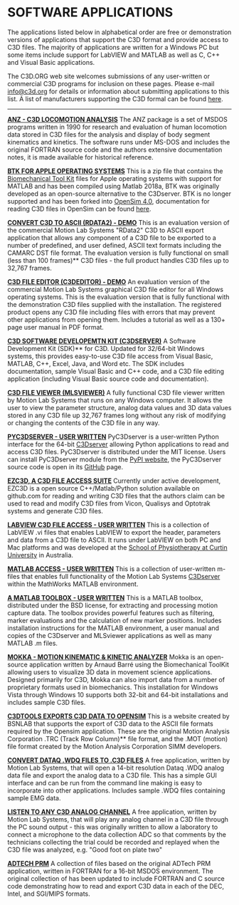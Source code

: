 # SOFTWARE APPLICATIONS

The applications listed below in alphabetical order are free or demonstration versions of applications that support the C3D format and provide access to C3D files. The majority of applications are written for a Windows PC but some items include support for LabVIEW and MATLAB as well as C, C++ and Visual Basic applications.

The C3D.ORG web site welcomes submissions of any user-written or commercial C3D programs for inclusion on these pages.  Please e-mail [info@c3d.org](mailto:info@c3d.org) for details or information about submitting applications to this list. A list of manufacturers supporting the C3D formal can be found [here](/manufacturers).

---

**[ANZ - C3D LOCOMOTION ANALYSIS](https://c3d.org/apps/anz_complete.zip)**
The ANZ package is a set of MSDOS programs written in 1990 for research and evaluation of human locomotion data stored in C3D files for the analysis and display of body segment kinematics and kinetics. The software runs under MS-DOS and includes the original FORTRAN source code and the authors extensive documentation notes, it is made available for historical reference.

**[BTK FOR APPLE OPERATING SYSTEMS](https://c3d.org/apps/btk_Matlab2018_MacOS.zip)**
This is a zip file that contains the [Biomechanical Tool Kit](http://biomechanical-toolkit.github.io/) files for Apple operating systems with support for MATLAB and has been compiled using Matlab 2018a, BTK was originally developed as an open-source alternative to the C3Dserver. BTK is no longer supported and has been forked into [OpenSim 4.0](https://opensim.stanford.edu/), documentation for reading C3D files in OpenSim can be found [here](https://simtk-confluence.stanford.edu:8443/display/OpenSim/C3D+(.c3d)+Files).

**[CONVERT C3D TO ASCII (RDATA2) - DEMO](https://c3d.org/apps/RData2_setup.exe)**
This is an evaluation version of the commercial Motion Lab Systems "RData2" C3D to ASCII export application that allows any component of a C3D file to be exported to a number of predefined, and user defined, ASCII text formats including the CAMARC DST file format. The evaluation version is fully functional on small (less than 100 frames)** C3D files - the full product handles C3D files up to 32,767 frames.

**[C3D FILE EDITOR (C3DEDITOR) - DEMO](https://c3d.org/apps/C3Deditor_setup.exe)**
An evaluation version of the commercial Motion Lab Systems graphical C3D file editor for all Windows operating systems.  This is the evaluation version that is fully functional with the demonstration C3D files supplied with the installation.  The registered product opens any C3D file including files with errors that may prevent other applications from opening them.  Includes a tutorial as well as a 130+ page user manual in PDF format.

**[C3D SOFTWARE DEVELOPEMTN KIT (C3DSERVER)](https://c3d.org/apps/C3Dserver_setup.exe)**
A Software Development Kit (SDK)** for C3D.  Updated for 32/64-bit Windows systems, this provides easy-to-use C3D file access from Visual Basic, MATLAB, C++, Excel, Java, and Word etc. The SDK includes documentation, sample Visual Basic and C++ code, and a C3D file editing application (including Visual Basic source code and documentation).

**[C3D FILE VIEWER (MLSVIEWER)](https://c3d.org/apps/MLSviewer_setup.exe)**
A fully functional C3D file viewer written by Motion Lab Systems that runs on any Windows computer.  It allows the user to view the parameter structure, analog data values and 3D data values stored in any C3D file up 32,767 frames long without any risk of modifying or changing the contents of the C3D file in any way.

**[PYC3DSERVER - USER WRITTEN](https://pypi.org/project/pyc3dserver/)**
PyC3Dserver is a user-written Python interface for the 64-bit [C3Dserver](https://c3d.org/apps/C3Dserver_setup.exe) allowing Python applications to read and access C3D files. PyC3Dserver is distributed under the MIT license. Users can install PyC3Dserver module from the [PyPI website](https://pypi.org/project/pyc3dserver/), the PyC3Dserver source code is open in its [GitHub](https://github.com/mkjung99/pyc3dserver) page.

**[EZC3D, A C3D FILE ACCESS SUITE](https://github.com/pyomeca/ezc3d)**
Currently under active development, EZC3D is a open source C++/Matlab/Python solution available on github.com for reading and writing C3D files that the authors claim can be used to read and modify C3D files from Vicon, Qualisys and Optotrak systems and generate C3D files.

**[LABVIEW C3D FILE ACCESS - USER WRITTEN](https://c3d.org/apps/c3d_reader_labview_b.zip)**
This is a collection of LabVIEW .vi files that enables LabVIEW to export the header, parameters and data from a C3D file to ASCII. It runs under LabVIEW on both PC and Mac platforms and was developed at the [School of Physiotherapy at Curtin University](http://physiotherapy.curtin.edu.au/) in Australia.

**[MATLAB ACCESS - USER WRITTEN](https://c3d.org/apps/c3d_matlab.zip)**
This is a collection of user-written m-files that enables full functionality of the Motion Lab Systems [C3Dserver](https://c3d.org/apps/C3Dserver_setup.exe) within the MathWorks MATLAB environment.

**[A MATLAB TOOLBOX - USER WRITTEN](https://c3d.org/apps/GaitExtractToolbox16.zip)**
This is a MATLAB toolbox, distributed under the BSD license, for extracting and processing motion capture data. The toolbox provides powerful features such as filtering, marker evaluations and the calculation of new marker positions. Includes installation instructions for the MATLAB environment, a user manual and copies of the C3Dserver and MLSviewer applications as well as many MATLAB .m files.

**[MOKKA - MOTION KINEMATIC & KINETIC ANALYZER](https://c3d.org/apps/Mokka_setup.exe)**
Mokka is an open-source application written by Arnaud Barré using the Biomechanical ToolKit allowing users to visualize 3D data in movement science applications. Designed primarily for C3D, Mokka can also import data from a number of proprietary formats used in biomechanics. This installation for Windows Vista through Windows 10 supports both 32-bit and 64-bit installations and includes sample C3D files.

**[C3DTOOLS EXPORTS C3D DATA TO OPENSIM](https://c3dtools.com/)**
This is a website created by BSNLAB that supports the export of C3D data to the ASCII file formats required by the Opensim application. These are the original Motion Analysis Corporation .TRC (Track Row Column)** file format, and the .MOT (motion) file format created by the Motion Analysis Corporation SIMM developers.

**[CONVERT DATAQ .WDQ FILES TO .C3D FILES](https://c3d.org/apps/WDQ2C3D_setup.exe)**
A free application, written by Motion Lab Systems, that will open a 14-bit resolution Dataq .WDQ analog data file and export the analog data to a C3D file. This has a simple GUI interface and can be run from the command line making is easy to incorporate into other applications. Includes sample .WDQ files containing sample EMG data.

**[LISTEN TO ANY C3D ANALOG CHANNEL](https://c3d.org/apps/c3dSound.exe)**
A free application, written by Motion Lab Systems, that will play any analog channel in a C3D file through the PC sound output - this was originally written to allow a laboratory to connect a microphone to the data collection ADC so that comments by the technicians collecting the trial could be recorded and replayed when the C3D file was analyzed, e.g. "Good foot on plate two"

**[ADTECH PRM](https://c3d.org/apps/PRM.zip)**
A collection of files based on the original ADTech PRM application, written in FORTRAN for a 16-bit MSDOS environment. The original collection of has been updated to include FORTRAN and C source code demonstrating how to read and export C3D data in each of the DEC, Intel, and SGI/MIPS formats.
